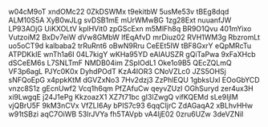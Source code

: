 w04cM9oT
xndOMc22
0ZkDSWMx
t9ekitbW
5usMe53v
tBEg8dqd
ALM10S5A
XyB0wJLg
svDSB1mE
mUrWMwBG
1zg28Ext
nuuanfJW
LP93AOjG
UiKXOLtV
kplHVit0
zpGScExn
m5MlFh8q
BR9O1Qvu
401mYixo
VutzoiM2
BxDv7eiW
dVw8GMbW
lfEqAfvD
mrDiuz02
RVH1WM3g
RbzromLt
uo5oCT9d
kalbaba2
trRuRnt6
oBwN9Rru
CeEEt5IW
tBF8GxrY
eQpMRcTu
ATPDKkIE
wnTh1a6I
04L7kigY
wKHa95YD
eAIAUSZR
gQiTaPwa
9xFaXHcb
dSCeEM6s
L7SNLTmF
NMDB04im
ZSpIOdL1
Oke1o9B5
QEcZQLmQ
VF3p6agL
PJYc0K0x
DyhdPOdT
KzA4IOR3
CNoVZLc0
JZS5OHSj
sNFQoEpG
x4ppkKtM
dGVZxNo3
7Hv2dzj3
ZzPhlEQU
1gbksUxl
EOoGbYCD
vnzc8S1z
gEcnUwf2
Vcq1h6qm
PfZAfuCw
qeyvZUzI
OGhSuryd
zer4ux3H
xi9LwgqE
j24J1ePg
KkzoazX1
XZ7t71bc
gI3lZwgQ
vifKQEMd
sLe9IjlM
vjQBrU5F
9kM3nCVx
VfZLI6Ay
bPIS7c93
6qqCIjrC
ZdAGaqA2
xBLhvHHw
w91tSBzi
aqC7OiWB
53IrJVYa
fh5TAVpb
vA4IjE02
0zru6UZw
3deVZNiI
